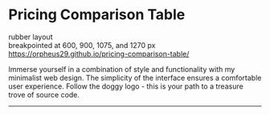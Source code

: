 # Pricing Comparison Table
rubber layout  
breakpointed at 600, 900, 1075, and 1270 px  
https://orpheus29.github.io/pricing-comparison-table/

Immerse yourself in a combination of style and functionality with my minimalist web design. The simplicity of the interface ensures a comfortable user experience. Follow the doggy logo - this is your path to a treasure trove of source code.
***
